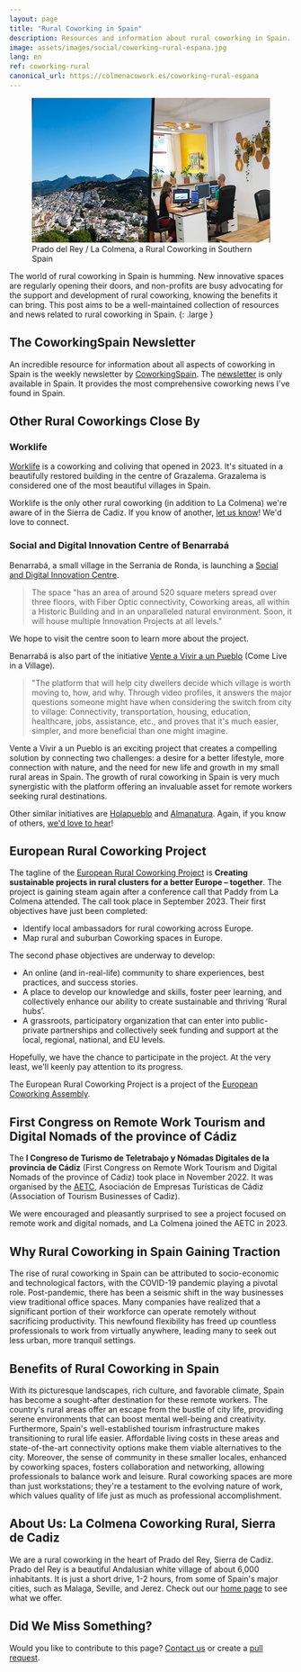 ```yaml
---
layout: page
title: "Rural Coworking in Spain"
description: Resources and information about rural coworking in Spain.
image: assets/images/social/coworking-rural-espana.jpg
lang: en
ref: coworking-rural
canonical_url: https://colmenacowork.es/coworking-rural-espana
---
```


<figure>
  <img
    src="/assets/images/rural-coworking-spain.jpg"
    srcset="/assets/images/rural-coworking-spain@2x.jpg 2x"
    alt="Collage of a beautiful Spanish white village and a rural coworking space"
    height="257"
    width="568"
    loading="lazy"
  />
  <figcaption>Prado del Rey / La Colmena, a Rural Coworking in Southern Spain</figcaption>
</figure>

The world of rural coworking in Spain is humming. New innovative spaces are regularly opening their doors, and non-profits are busy advocating for the support and development of rural coworking, knowing the benefits it can bring. This post aims to be a well-maintained collection of resources and news related to rural coworking in Spain.
{: .large }

<!--more-->

## The CoworkingSpain Newsletter

An incredible resource for information about all aspects of coworking in Spain is the weekly newsletter by [CoworkingSpain](https://coworkingspain.es/en). The [newsletter](https://landing.mailerlite.com/webforms/landing/s7g6n6) is only available in Spain. It provides the most comprehensive coworking news I've found in Spain.

## Other Rural Coworkings Close By

### Worklife

[Worklife](https://www.worklifecoliving.com/) is a coworking and coliving that opened in 2023. It's situated in a beautifully restored building in the centre of Grazalema. Grazalema is considered one of the most beautiful villages in Spain.

Worklife is the only other rural coworking (in addition to La Colmena) we're aware of in the Sierra de Cadiz. If you know of another, [let us know](/contact)! We'd love to connect.

### Social and Digital Innovation Centre of Benarrabá

Benarrabá, a small village in the Serrania de Ronda, is launching a [Social and Digital Innovation Centre](https://www.benarraba.es/14228/centro-de-innovacion-social-y-digital-de-benarraba).

> The space "has an area of around 520 square meters spread over three floors, with Fiber Optic connectivity, Coworking areas, all within a Historic Building and in an unparalleled natural environment. Soon, it will house multiple Innovation Projects at all levels."

We hope to visit the centre soon to learn more about the project.

Benarrabá is also part of the initiative [Vente a Vivir a un Pueblo](https://venteaviviraunpueblo.com/pueblo/benarraba/) (Come Live in a Village).

> "The platform that will help city dwellers decide which village is worth moving to, how, and why. Through video profiles, it answers the major questions someone might have when considering the switch from city to village: Connectivity, transportation, housing, education, healthcare, jobs, assistance, etc., and proves that it's much easier, simpler, and more beneficial than one might imagine.

Vente a Vivir a un Pueblo is an exciting project that creates a compelling solution by connecting two challenges: a desire for a better lifestyle, more connection with nature, and the need for new life and growth in my small rural areas in Spain. The growth of rural coworking in Spain is very much synergistic with the platform offering an invaluable asset for remote workers seeking rural destinations.

Other similar initiatives are [Holapueblo](https://holapueblo.com/) and [Almanatura](https://almanatura.com/). Again, if you know of others, [we'd love to hear](/contact)!

## European Rural Coworking Project

The tagline of the [European Rural Coworking Project](https://coworkingassembly.eu/rural-coworking/) is **Creating sustainable projects in rural clusters for a better Europe – together**. The project is gaining steam again after a conference call that Paddy from La Colmena attended. The call took place in September 2023. Their first objectives have just been completed:

- Identify local ambassadors for rural coworking across Europe.
- Map rural and suburban Coworking spaces in Europe.

The second phase objectives are underway to develop:

- An online (and in-real-life) community to share experiences, best practices, and success stories.
- A place to develop our knowledge and skills, foster peer learning, and collectively enhance our ability to create sustainable and thriving ‘Rural hubs’.
- A grassroots, participatory organization that can enter into public-private partnerships and collectively seek funding and support at the local, regional, national, and EU levels.

Hopefully, we have the chance to participate in the project. At the very least, we'll keenly pay attention to its progress.

The European Rural Coworking Project is a project of the [European Coworking Assembly](https://coworkingassembly.eu/).

## First Congress on Remote Work Tourism and Digital Nomads of the province of Cádiz

The **I Congreso de Turismo de Teletrabajo y Nómadas Digitales de la provincia de Cádiz** (First Congress on Remote Work Tourism and Digital Nomads of the province of Cádiz) took place in November 2022. It was organised by the [AETC](https://aetcadiz.com/), Asociación de Empresas Turísticas de Cádiz (Association of Tourism Businesses of Cadiz).

We were encouraged and pleasantly surprised to see a project focused on remote work and digital nomads, and La Colmena joined the AETC in 2023.

## Why Rural Coworking in Spain Gaining Traction

The rise of rural coworking in Spain can be attributed to socio-economic and technological factors, with the COVID-19 pandemic playing a pivotal role. Post-pandemic, there has been a seismic shift in the way businesses view traditional office spaces. Many companies have realized that a significant portion of their workforce can operate remotely without sacrificing productivity. This newfound flexibility has freed up countless professionals to work from virtually anywhere, leading many to seek out less urban, more tranquil settings.

## Benefits of Rural Coworking in Spain

With its picturesque landscapes, rich culture, and favorable climate, Spain has become a sought-after destination for these remote workers. The country's rural areas offer an escape from the bustle of city life, providing serene environments that can boost mental well-being and creativity. Furthermore, Spain's well-established tourism infrastructure makes transitioning to rural life easier. Affordable living costs in these areas and state-of-the-art connectivity options make them viable alternatives to the city. Moreover, the sense of community in these smaller locales, enhanced by coworking spaces, fosters collaboration and networking, allowing professionals to balance work and leisure. Rural coworking spaces are more than just workstations; they're a testament to the evolving nature of work, which values quality of life just as much as professional accomplishment.

## About Us: La Colmena Coworking Rural, Sierra de Cadiz

We are a rural coworking in the heart of Prado del Rey, Sierra de Cadiz. Prado del Rey is a beautiful Andalusian white village of about 6,000 inhabitants. It is just a short drive, 1-2 hours, from some of Spain's major cities, such as Malaga, Seville, and Jerez. Check out our [home page](https://colmenacowork.es/en/) to see what we offer.

## Did We Miss Something?

Would you like to contribute to this page? [Contact us](/contact) or create a [pull request](https://github.com/paddyohanlon/colmenacowork).
